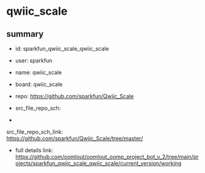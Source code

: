 # qwiic_scale
 
## summary 
* id: sparkfun_qwiic_scale_qwiic_scale
* user: sparkfun
* name: qwiic_scale
* board: qwiic_scale
* repo: https://github.com/sparkfun/Qwiic_Scale



* src_file_repo_sch: 
*
 src_file_repo_sch_link: https://github.com/sparkfun/Qwiic_Scale/tree/master/
* full details link: https://github.com/oomlout/oomlout_oomp_project_bot_v_2/tree/main/projects/sparkfun_qwiic_scale_qwiic_scale/current_version/working  






